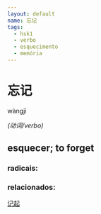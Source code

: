 ```yaml
--- 
layout: default
name: 忘记 
tags: 
  - hsk1
  - verbo
  - esquecimento
  - memória
--- 
```

# 忘记 
wàngjì  
 
*(动词/verbo)*  
## esquecer; to forget 
### radicais: 
### relacionados: 
[记起](/zhengshidu/outras/记起)  
